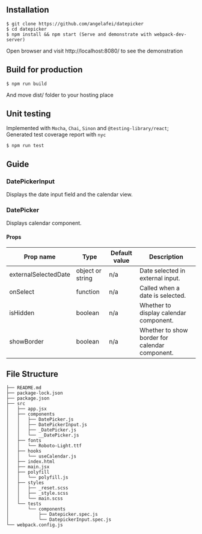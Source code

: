 ## Installation

```shell
$ git clone https://github.com/angelafei/datepicker
$ cd datepicker
$ npm install && npm start (Serve and demonstrate with webpack-dev-server)
```
Open browser and visit http://localhost:8080/ to see the demonstration

## Build for production
```shell
$ npm run build
```
And move dist/ folder to your hosting place

## Unit testing
Implemented with `Mocha`, `Chai`, `Sinon` and `@testing-library/react`; Generated test coverage report with `nyc` 
```shell
$ npm run test
```  

## Guide

### DatePickerInput

Displays the date input field and the calendar view.

### DatePicker

Displays calendar component.

#### Props

|Prop name|Type|Default value|Description|
|----|----|----|----|
|externalSelectedDate|object or string|n/a|Date selected in external input.|
|onSelect|function|n/a|Called when a date is selected.|
|isHidden|boolean|n/a|Whether to display calendar component.|
|showBorder|boolean|n/a|Whether to show border for calendar component.|

## File Structure
```
├── README.md
├── package-lock.json
├── package.json
├── src
│   ├── app.jsx
│   ├── components
│   │   ├── DatePicker.js
│   │   ├── DatePickerInput.js
│   │   ├── _DatePicker.js
│   │   └── __DatePicker.js
│   ├── fonts
│   │   └── Roboto-Light.ttf
│   ├── hooks
│   │   └── useCalendar.js
│   ├── index.html
│   ├── main.jsx
│   ├── polyfill
│   │   └── polyfill.js
│   ├── styles
│   │   ├── _reset.scss
│   │   ├── _style.scss
│   │   └── main.scss
│   └── tests
│       └── components
│           ├── Datepicker.spec.js
│           └── DatepickerInput.spec.js
└── webpack.config.js
```
